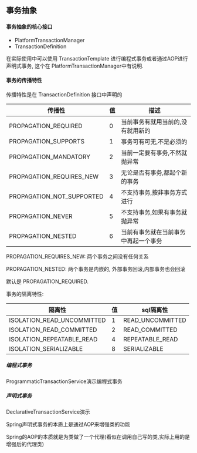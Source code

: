 ## 事务抽象

#### 事务抽象的核心接口

- PlatformTransactionManager
- TransactionDefinition

在实际使用中可以使用 TransactionTemplate 进行编程式事务或者通过AOP进行声明式事务, 这个在
PlatformTransactionManager中有说明.

#### 事务的传播特性

传播特性是在 TransactionDefinition 接口中声明的

|  传播性   | 值  |  描述  |
|  ----  | ----  | --- |
| PROPAGATION_REQUIRED  | 0 | 当前事务有就用当前的,没有就用新的 |
| PROPAGATION_SUPPORTS  | 1 | 事务可有可无,不是必须的 |
| PROPAGATION_MANDATORY | 2 | 当前一定要有事务,不然就抛异常 |
| PROPAGATION_REQUIRES_NEW | 3 | 无论是否有事务,都起个新的事务 |
| PROPAGATION_NOT_SUPPORTED | 4 | 不支持事务,按非事务方式进行 |
| PROPAGATION_NEVER | 5 | 不支持事务,如果有事务就抛异常 |
| PROPAGATION_NESTED | 6 | 当前有事务就在当前事务中再起一个事务 |

PROPAGATION_REQUIRES_NEW: 两个事务之间没有任何关系

PROPAGATION_NESTED: 两个事务是内嵌的, 外部事务回滚,内部事务也会回滚


默认是 PROPAGATION_REQUIRED.

事务的隔离特性:

|  隔离性   | 值  |  sql隔离性  |
|  ----  | ----  | --- |
| ISOLATION_READ_UNCOMMITTED  | 1 | READ_UNCOMMITTED |
| ISOLATION_READ_COMMITTED  | 2 | READ_COMMITTED |
| ISOLATION_REPEATABLE_READ | 4 | REPEATABLE_READ |
| ISOLATION_SERIALIZABLE | 8 | SERIALIZABLE |
  
 ##### 编程式事务
 
 ProgrammaticTransactionService演示编程式事务
 
 ##### 声明式事务
 
 DeclarativeTransactionService演示
 
 Spring声明式事务的本质上是通过AOP来增强类的功能
 
 Spring的AOP的本质就是为类做了一个代理(看似在调用自己写的类,实际上用的是增强后的代理类)
 
 
 